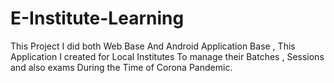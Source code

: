 # E-Institute-Learning
This Project I did both Web Base And Android Application Base , This Application I created for
        Local Institutes To manage their Batches , Sessions and also exams During the Time of Corona
         Pandemic.
